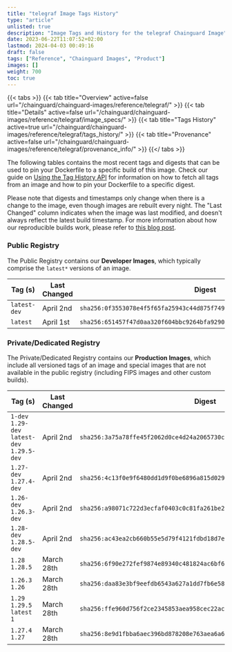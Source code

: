 ```yaml
---
title: "telegraf Image Tags History"
type: "article"
unlisted: true
description: "Image Tags and History for the telegraf Chainguard Image"
date: 2023-06-22T11:07:52+02:00
lastmod: 2024-04-03 00:49:16
draft: false
tags: ["Reference", "Chainguard Images", "Product"]
images: []
weight: 700
toc: true
---
```


{{< tabs >}}
{{< tab title="Overview" active=false url="/chainguard/chainguard-images/reference/telegraf/" >}}
{{< tab title="Details" active=false url="/chainguard/chainguard-images/reference/telegraf/image_specs/" >}}
{{< tab title="Tags History" active=true url="/chainguard/chainguard-images/reference/telegraf/tags_history/" >}}
{{< tab title="Provenance" active=false url="/chainguard/chainguard-images/reference/telegraf/provenance_info/" >}}
{{</ tabs >}}

The following tables contains the most recent tags and digests that can be used to pin your Dockerfile to a specific build of this image. Check our guide on [Using the Tag History API](/chainguard/chainguard-images/using-the-tag-history-api/) for information on how to fetch all tags from an image and how to pin your Dockerfile to a specific digest.

Please note that digests and timestamps only change when there is a change to the image, even though images are rebuilt every night. The "Last Changed" column indicates when the image was last modified, and doesn't always reflect the latest build timestamp. For more information about how our reproducible builds work, please refer to [this blog post](https://www.chainguard.dev/unchained/reproducing-chainguards-reproducible-image-builds).

### Public Registry
The Public Registry contains our **Developer Images**, which typically comprise the `latest*` versions of an image.

| Tag (s)       | Last Changed | Digest                                                                    |
|---------------|--------------|---------------------------------------------------------------------------|
|  `latest-dev` | April 2nd    | `sha256:0f3553078e4f5f65fa25943c44d875f749fb437c1c9c1fba2d0887d970668906` |
|  `latest`     | April 1st    | `sha256:651457f47d0aa320f604bbc9264bfa9290c11d20772fa69b7580c97350e4ae63` |


### Private/Dedicated Registry
The Private/Dedicated Registry contains our **Production Images**, which include all versioned tags of an image and special images that are not available in the public registry (including FIPS images and other custom builds).

| Tag (s)                                       | Last Changed | Digest                                                                    |
|-----------------------------------------------|--------------|---------------------------------------------------------------------------|
|  `1-dev` `1.29-dev` `latest-dev` `1.29.5-dev` | April 2nd    | `sha256:3a75a78ffe45f2062d0ce4d24a2065730c11d647c0d766718f8b02e025005073` |
|  `1.27-dev` `1.27.4-dev`                      | April 2nd    | `sha256:4c13f0e9f6480dd1d9f0be6896a815d029ff8adb740c0f2818833ef4d8678e79` |
|  `1.26-dev` `1.26.3-dev`                      | April 2nd    | `sha256:a98071c722d3ecfaf0403c0c81fa261be209738ac2df6fd62b5be49cf6970651` |
|  `1.28-dev` `1.28.5-dev`                      | April 2nd    | `sha256:ac43ea2cb660b55e5d79f4121fdbd18d7ea9c0314c4c595f1b7347b03f63c2d5` |
|  `1.28` `1.28.5`                              | March 28th   | `sha256:6f90e272fef9874e89340c481824ac6bf6fea9da8cb1775057eae7083f52ca7c` |
|  `1.26.3` `1.26`                              | March 28th   | `sha256:daa83e3bf9eefdb6543a627a1dd7fb6e5897b38292e6b83bd5b5858bfc5df777` |
|  `1.29` `1.29.5` `latest` `1`                 | March 28th   | `sha256:ffe960d756f2ce2345853aea958cec22acbee3773810c19fe1a7bd11724a4195` |
|  `1.27.4` `1.27`                              | March 28th   | `sha256:8e9d1fbba6aec396bd878208e763aea6a611361423cedd3898c756927c2ef34d` |

